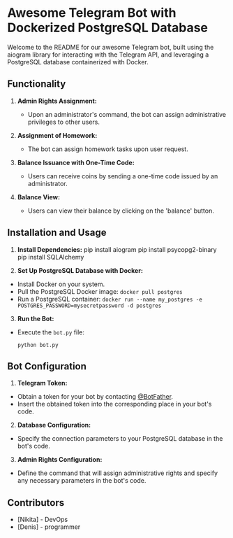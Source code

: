# Awesome Telegram Bot with Dockerized PostgreSQL Database

Welcome to the README for our awesome Telegram bot, built using the aiogram library for interacting with the Telegram API, and leveraging a PostgreSQL database containerized with Docker.

## Functionality

1. **Admin Rights Assignment:**
   - Upon an administrator's command, the bot can assign administrative privileges to other users.

2. **Assignment of Homework:**
   - The bot can assign homework tasks upon user request.

3. **Balance Issuance with One-Time Code:**
   - Users can receive coins by sending a one-time code issued by an administrator.

4. **Balance View:**
   - Users can view their balance by clicking on the 'balance' button.

## Installation and Usage

1. **Install Dependencies:**
pip install aiogram
pip install psycopg2-binary
pip install SQLAlchemy

2. **Set Up PostgreSQL Database with Docker:**
- Install Docker on your system.
- Pull the PostgreSQL Docker image: `docker pull postgres`
- Run a PostgreSQL container: `docker run --name my_postgres -e POSTGRES_PASSWORD=mysecretpassword -d postgres`

3. **Run the Bot:**
- Execute the `bot.py` file:
  ```
  python bot.py
  ```

## Bot Configuration

1. **Telegram Token:**
- Obtain a token for your bot by contacting [@BotFather](https://t.me/BotFather).
- Insert the obtained token into the corresponding place in your bot's code.

2. **Database Configuration:**
- Specify the connection parameters to your PostgreSQL database in the bot's code.

3. **Admin Rights Configuration:**
- Define the command that will assign administrative rights and specify any necessary parameters in the bot's code.

## Contributors

- [Nikita] - DevOps
- [Denis] - programmer

